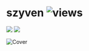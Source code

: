 # **szyven**  ![views](https://komarev.com/ghpvc/?username=szyven&style=flat-square)

<img src="https://github-readme-stats.vercel.app/api?username=szyven&show_icons=true&theme=midnight-purple">

<img src="https://github-readme-stats.vercel.app/api/top-langs/?username=szyven&theme=midnight-purple&layout=compact">

![Cover](https://i.imgur.com/KsbkbLo.jpg)
